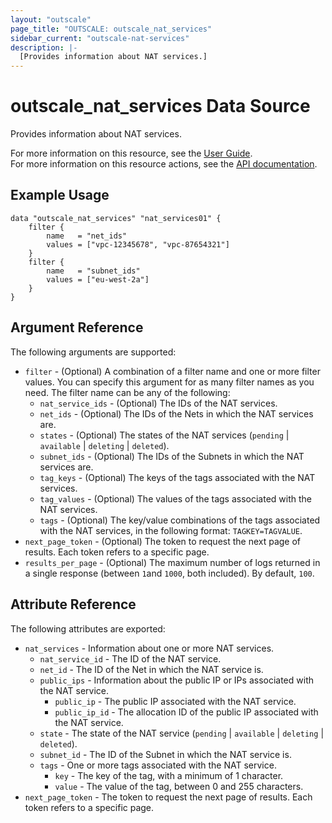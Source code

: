 ```yaml
---
layout: "outscale"
page_title: "OUTSCALE: outscale_nat_services"
sidebar_current: "outscale-nat-services"
description: |-
  [Provides information about NAT services.]
---
```


# outscale_nat_services Data Source

Provides information about NAT services.

For more information on this resource, see the [User Guide](https://docs.outscale.com/en/userguide/About-NAT-Gateways.html).  
For more information on this resource actions, see the [API documentation](https://docs.outscale.com/api#3ds-outscale-api-natservice).

## Example Usage

```hcl
data "outscale_nat_services" "nat_services01" {
    filter {
        name   = "net_ids"
        values = ["vpc-12345678", "vpc-87654321"]
    }
    filter {
        name   = "subnet_ids"
        values = ["eu-west-2a"]
    }
}
```

## Argument Reference

The following arguments are supported:

* `filter` - (Optional) A combination of a filter name and one or more filter values. You can specify this argument for as many filter names as you need. The filter name can be any of the following:
    * `nat_service_ids` - (Optional) The IDs of the NAT services.
    * `net_ids` - (Optional) The IDs of the Nets in which the NAT services are.
    * `states` - (Optional) The states of the NAT services (`pending` \| `available` \| `deleting` \| `deleted`).
    * `subnet_ids` - (Optional) The IDs of the Subnets in which the NAT services are.
    * `tag_keys` - (Optional) The keys of the tags associated with the NAT services.
    * `tag_values` - (Optional) The values of the tags associated with the NAT services.
    * `tags` - (Optional) The key/value combinations of the tags associated with the NAT services, in the following format: `TAGKEY=TAGVALUE`.
* `next_page_token` - (Optional) The token to request the next page of results. Each token refers to a specific page.
* `results_per_page` - (Optional) The maximum number of logs returned in a single response (between `1`and `1000`, both included). By default, `100`.

## Attribute Reference

The following attributes are exported:

* `nat_services` - Information about one or more NAT services.
    * `nat_service_id` - The ID of the NAT service.
    * `net_id` - The ID of the Net in which the NAT service is.
    * `public_ips` - Information about the public IP or IPs associated with the NAT service.
        * `public_ip` - The public IP associated with the NAT service.
        * `public_ip_id` - The allocation ID of the public IP associated with the NAT service.
    * `state` - The state of the NAT service (`pending` \| `available` \| `deleting` \| `deleted`).
    * `subnet_id` - The ID of the Subnet in which the NAT service is.
    * `tags` - One or more tags associated with the NAT service.
        * `key` - The key of the tag, with a minimum of 1 character.
        * `value` - The value of the tag, between 0 and 255 characters.
* `next_page_token` - The token to request the next page of results. Each token refers to a specific page.
